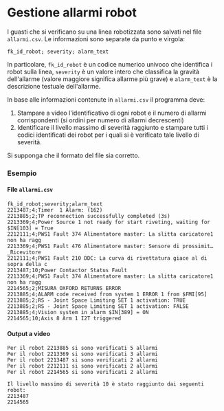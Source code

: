 # Gestione allarmi robot

I guasti che si verificano su una linea robotizzata sono salvati nel file `allarmi.csv`.
Le informazioni sono separate da punto e virgola:

    fk_id_robot; severity; alarm_text

In particolare, `fk_id_robot` è un codice numerico univoco che identifica i robot sulla linea,
`severity` è un valore intero che classifica la gravità dell'allarme (valore maggiore
significa allarme più grave) e `alarm_text` è la descrizione testuale dell'allarme.

In base alle informazioni contenute in `allarmi.csv` il programma deve:

1. Stampare a video l'identificativo di ogni robot e il numero di allarmi corrispondenti (si ordini per numero di allarmi decrescenti)
2. Identificare il livello massimo di severità raggiunto e stampare tutti i codici identificati dei robot per i quali si è verificato tale livello di severità.

Si supponga che il formato del file sia corretto.

### Esempio

#### File `allarmi.csv`

    fk_id_robot;severity;alarm_text
    2213487;4;Timer  1 Alarm: (162)
    2213885;2;TP reconnection successfully completed (3s)
    2213369;4;Power Source 1 not ready for start riveting, waiting for $IN[103] = True
    2212111;4;PWS1 Fault 374 Alimentatore master: La slitta caricatore1 non ha ragg
    2213369;4;PWS1 Fault 476 Alimentatore master: Sensore di prossimit… _Ricevitore
    2212111;4;PWS1 Fault 210 DDC: La curva di rivettatura giace al di sopra della c
    2213487;10;Power Contactor Status Fault
    2213369;4;PWS1 Fault 374 Alimentatore master: La slitta caricatore1 non ha ragg
    2214565;2;MISURA OXFORD RETURNS ERROR
    2213885;4;ALARM code received from system 1 ERROR 1 from $FMI[95]
    2213885;2;RS - Joint Space Limiting SET 1 activation: TRUE
    2213885;2;RS - Joint Space Limiting SET 1 activation: FALSE
    2213885;4;Vision system in alarm $IN[389] = ON
    2214565;10;Axis 8 Arm 1 I2T triggered

#### Output a video

    Per il robot 2213885 si sono verificati 5 allarmi
    Per il robot 2213369 si sono verificati 3 allarmi
    Per il robot 2213487 si sono verificati 2 allarmi
    Per il robot 2212111 si sono verificati 2 allarmi
    Per il robot 2214565 si sono verificati 2 allarmi

    Il livello massimo di severità 10 è stato raggiunto dai seguenti robot:
    2213487
    2214565